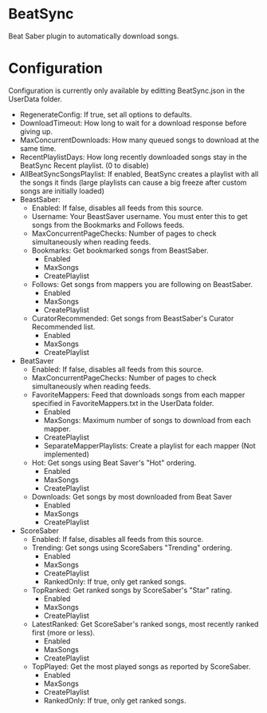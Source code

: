 # BeatSync
Beat Saber plugin to automatically download songs.

# Configuration
Configuration is currently only available by editting BeatSync.json in the UserData folder.
* RegenerateConfig: If true, set all options to defaults.
* DownloadTimeout: How long to wait for a download response before giving up.
* MaxConcurrentDownloads: How many queued songs to download at the same time.
* RecentPlaylistDays: How long recently downloaded songs stay in the BeatSync Recent playlist. (0 to disable)
* AllBeatSyncSongsPlaylist: If enabled, BeatSync creates a playlist with all the songs it finds (large playlists can cause a big freeze after custom songs are initially loaded)
* BeastSaber:
  * Enabled: If false, disables all feeds from this source.
  * Username: Your BeastSaver username. You must enter this to get songs from the Bookmarks and Follows feeds.
  * MaxConcurrentPageChecks: Number of pages to check simultaneously when reading feeds.
  * Bookmarks: Get bookmarked songs from BeastSaber.
    * Enabled
	* MaxSongs
	* CreatePlaylist
  * Follows: Get songs from mappers you are following on BeastSaber.
    * Enabled
	* MaxSongs
	* CreatePlaylist
  * CuratorRecommended: Get songs from BeastSaber's Curator Recommended list.
    * Enabled
	* MaxSongs
	* CreatePlaylist
* BeatSaver
  * Enabled: If false, disables all feeds from this source.
  * MaxConcurrentPageChecks: Number of pages to check simultaneously when reading feeds.
  * FavoriteMappers: Feed that downloads songs from each mapper specified in FavoriteMappers.txt in the UserData folder.
    * Enabled
	* MaxSongs: Maximum number of songs to download from each mapper.
	* CreatePlaylist
	* SeparateMapperPlaylists: Create a playlist for each mapper (Not implemented)
  * Hot: Get songs using Beat Saver's "Hot" ordering.
    * Enabled
	* MaxSongs
	* CreatePlaylist
  * Downloads: Get songs by most downloaded from Beat Saver
    * Enabled
	* MaxSongs
	* CreatePlaylist
* ScoreSaber
  * Enabled: If false, disables all feeds from this source.
  * Trending: Get songs using ScoreSabers "Trending" ordering.
    * Enabled
	* MaxSongs
	* CreatePlaylist
	* RankedOnly: If true, only get ranked songs.
  * TopRanked: Get ranked songs by ScoreSaber's "Star" rating.
    * Enabled
	* MaxSongs
	* CreatePlaylist
  * LatestRanked: Get ScoreSaber's ranked songs, most recently ranked first (more or less).
    * Enabled
	* MaxSongs
	* CreatePlaylist
  * TopPlayed: Get the most played songs as reported by ScoreSaber.
    * Enabled
	* MaxSongs
	* CreatePlaylist
	* RankedOnly: If true, only get ranked songs.
